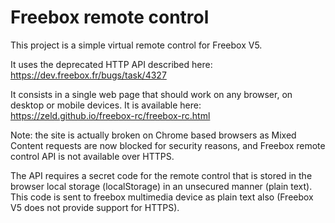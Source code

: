 # Freebox remote control

This project is a simple virtual remote control for Freebox V5.

It uses the deprecated HTTP API described here: https://dev.freebox.fr/bugs/task/4327

It consists in a single web page that should work on any browser, on desktop or mobile devices. It is available here: https://zeld.github.io/freebox-rc/freebox-rc.html

Note: the site is actually broken on Chrome based browsers as Mixed Content requests are now blocked for security reasons, and Freebox remote control API is not available over HTTPS.

The API requires a secret code for the remote control that is stored in the browser local storage (localStorage) in an unsecured manner (plain text). This code is sent to freebox multimedia device as plain text also (Freebox V5 does not provide support for HTTPS).
